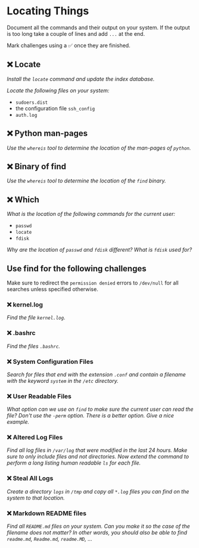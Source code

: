 # Locating Things

Document all the commands and their output on your system. If the output is too long take a couple of lines and add `...` at the end.

Mark challenges using a ✅ once they are finished.

## ❌ Locate

*Install the `locate` command and update the index database.*

*Locate the following files on your system:*

* `sudoers.dist`
* the configuration file `ssh_config`
* `auth.log`

## ❌ Python man-pages

*Use the `whereis` tool to determine the location of the man-pages of `python`.*

## ❌ Binary of find

*Use the `whereis` tool to determine the location of the `find` binary.*

## ❌ Which

*What is the location of the following commands for the current user:*

* `passwd`
* `locate`
* `fdisk`

*Why are the location of `passwd` and `fdisk` different? What is `fdisk` used for?*

## Use find for the following challenges

Make sure to redirect the `permission denied` errors to `/dev/null` for all searches unless specified otherwise.

### ❌ kernel.log

*Find the file `kernel.log`.*

### ❌ .bashrc

*Find the files `.bashrc`.*

### ❌ System Configuration Files

*Search for files that end with the extension `.conf` and contain a filename with the keyword `system` in the `/etc` directory.*

### ❌ User Readable Files

*What option can we use on `find` to make sure the current user can read the file? Don't use the `-perm` option. There is a better option. Give a nice example.*

### ❌ Altered Log Files

*Find all log files in `/var/log` that were modified in the last 24 hours. Make sure to only include files and not directories. Now extend the command to perform a long listing human readable `ls` for each file.*

### ❌ Steal All Logs

*Create a directory `logs` in `/tmp` and copy all `*.log` files you can find on the system to that location.*

### ❌ Markdown README files

*Find all `README.md` files on your system. Can you make it so the case of the filename does not matter? In other words, you should also be able to find `readme.md`, `Readme.md`, `readme.MD`, ...*
